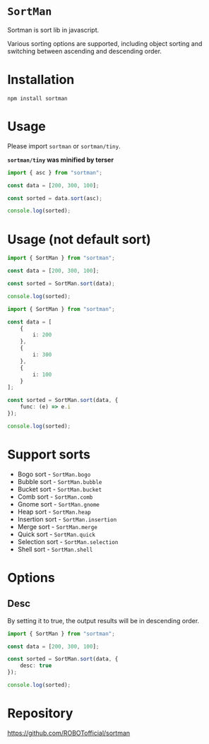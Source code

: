 # `SortMan`

Sortman is sort lib in javascript.

Various sorting options are supported, including object sorting and switching between ascending and descending order.

# Installation

```console
npm install sortman
```

# Usage

Please import `sortman` or `sortman/tiny`.

**`sortman/tiny` was minified by terser**

```ts
import { asc } from "sortman";

const data = [200, 300, 100];

const sorted = data.sort(asc);

console.log(sorted);
```

# Usage (not default sort)

```ts
import { SortMan } from "sortman";

const data = [200, 300, 100];

const sorted = SortMan.sort(data);

console.log(sorted);
```

```ts
import { SortMan } from "sortman";

const data = [
	{
		i: 200
	},
	{
		i: 300
	},
	{
		i: 100
	}
];

const sorted = SortMan.sort(data, {
	func: (e) => e.i
});

console.log(sorted);
```

# Support sorts

- Bogo sort - `SortMan.bogo`
- Bubble sort - `SortMan.bubble`
- Bucket sort - `SortMan.bucket`
- Comb sort - `SortMan.comb`
- Gnome sort - `SortMan.gnome`
- Heap sort - `SortMan.heap`
- Insertion sort - `SortMan.insertion`
- Merge sort - `SortMan.merge`
- Quick sort - `SortMan.quick`
- Selection sort - `SortMan.selection`
- Shell sort - `SortMan.shell`

# Options

## Desc

By setting it to true, the output results will be in descending order.

```ts
import { SortMan } from "sortman";

const data = [200, 300, 100];

const sorted = SortMan.sort(data, {
	desc: true
});

console.log(sorted);
```

# Repository

https://github.com/ROBOTofficial/sortman
